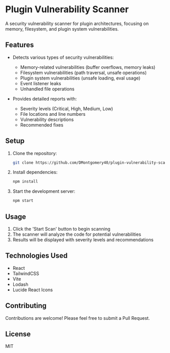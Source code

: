 # Plugin Vulnerability Scanner

A security vulnerability scanner for plugin architectures, focusing on memory, filesystem, and plugin system vulnerabilities.

## Features

- Detects various types of security vulnerabilities:
  - Memory-related vulnerabilities (buffer overflows, memory leaks)
  - Filesystem vulnerabilities (path traversal, unsafe operations)
  - Plugin system vulnerabilities (unsafe loading, eval usage)
  - Event listener leaks
  - Unhandled file operations

- Provides detailed reports with:
  - Severity levels (Critical, High, Medium, Low)
  - File locations and line numbers
  - Vulnerability descriptions
  - Recommended fixes

## Setup

1. Clone the repository:
   ```bash
   git clone https://github.com/DMontgomery40/plugin-vulnerability-scanner.git
   ```

2. Install dependencies:
   ```bash
   npm install
   ```

3. Start the development server:
   ```bash
   npm start
   ```

## Usage

1. Click the 'Start Scan' button to begin scanning
2. The scanner will analyze the code for potential vulnerabilities
3. Results will be displayed with severity levels and recommendations

## Technologies Used

- React
- TailwindCSS
- Vite
- Lodash
- Lucide React Icons

## Contributing

Contributions are welcome! Please feel free to submit a Pull Request.

## License

MIT
